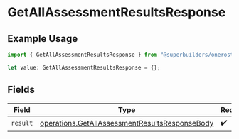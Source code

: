 # GetAllAssessmentResultsResponse

## Example Usage

```typescript
import { GetAllAssessmentResultsResponse } from "@superbuilders/oneroster/models/operations";

let value: GetAllAssessmentResultsResponse = {};
```

## Fields

| Field                                                                                                            | Type                                                                                                             | Required                                                                                                         | Description                                                                                                      |
| ---------------------------------------------------------------------------------------------------------------- | ---------------------------------------------------------------------------------------------------------------- | ---------------------------------------------------------------------------------------------------------------- | ---------------------------------------------------------------------------------------------------------------- |
| `result`                                                                                                         | [operations.GetAllAssessmentResultsResponseBody](../../models/operations/getallassessmentresultsresponsebody.md) | :heavy_check_mark:                                                                                               | N/A                                                                                                              |